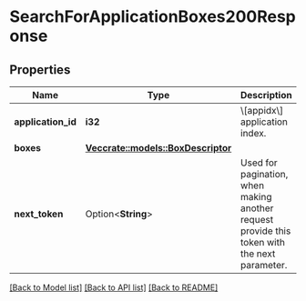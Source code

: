 # SearchForApplicationBoxes200Response

## Properties

Name | Type | Description | Notes
------------ | ------------- | ------------- | -------------
**application_id** | **i32** | \\[appidx\\] application index. | 
**boxes** | [**Vec<crate::models::BoxDescriptor>**](BoxDescriptor.md) |  | 
**next_token** | Option<**String**> | Used for pagination, when making another request provide this token with the next parameter. | [optional]

[[Back to Model list]](../README.md#documentation-for-models) [[Back to API list]](../README.md#documentation-for-api-endpoints) [[Back to README]](../README.md)


